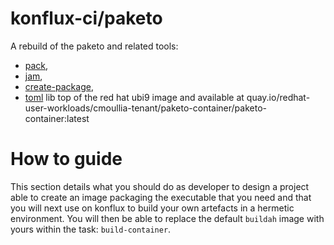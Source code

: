 # konflux-ci/paketo

A rebuild of the paketo and related tools:
- [pack](https://github.com/redhat-buildpacks/fork-pack), 
- [jam](https://github.com/redhat-buildpacks/fork-jam), 
- [create-package](https://github.com/redhat-buildpacks/fork-libpak), 
- [toml](https://github.com/pelletier/go-toml) lib
top of the red hat ubi9 image
and available at quay.io/redhat-user-workloads/cmoullia-tenant/paketo-container/paketo-container:latest

# How to guide

This section details what you should do as developer to design a project able to create an image packaging the executable that you need
and that you will next use on konflux to build your own artefacts in a hermetic environment. You will then be able to replace the default `buildah` image with yours
within the task: `build-container`.






